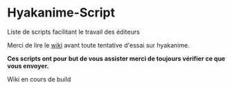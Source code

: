 # Hyakanime-Script
Liste de scripts facilitant le travail des éditeurs

Merci de lire le [wiki](https://github.com/dem0nx309/Hyakanime-Script/wiki) avant toute tentative d'essai sur hyakanime.

**Ces scripts ont pour but de vous assister merci de toujours vérifier ce que vous envoyer.**

Wiki en cours de build
